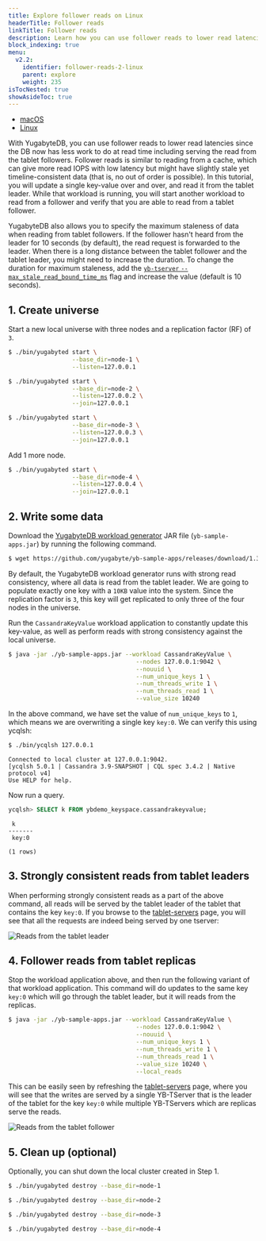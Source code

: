 ```yaml
---
title: Explore follower reads on Linux
headerTitle: Follower reads
linkTitle: Follower reads
description: Learn how you can use follower reads to lower read latencies in local YugabyteDB clusters on Linux.
block_indexing: true
menu:
  v2.2:
    identifier: follower-reads-2-linux
    parent: explore
    weight: 235
isTocNested: true
showAsideToc: true
---
```


<ul class="nav nav-tabs-alt nav-tabs-yb">

  <li >
    <a href="/v2.2/explore/follower-reads/macos" class="nav-link">
      <i class="fab fa-apple" aria-hidden="true"></i>
      macOS
    </a>
  </li>

  <li >
    <a href="/v2.2/explore/follower-reads/linux" class="nav-link active">
      <i class="fab fa-linux" aria-hidden="true"></i>
      Linux
    </a>
  </li>

</ul>

With YugabyteDB, you can use follower reads to lower read latencies since the DB now has less work to do at read time including serving the read from the tablet followers. Follower reads is similar to reading from a cache, which can give more read IOPS with low latency but might have slightly stale yet timeline-consistent data (that is, no out of order is possible). In this tutorial, you will update a single key-value over and over, and read it from the tablet leader. While that workload is running, you will start another workload to read from a follower and verify that you are able to read from a tablet follower.

YugabyteDB also allows you to specify the maximum staleness of data when reading from tablet followers. If the follower hasn't heard from the leader for  10 seconds (by default), the read request is forwarded to the leader. When there is a long distance between the tablet follower and the tablet leader, you might need to increase the duration. To change the duration for maximum staleness, add the [`yb-tserver` `--max_stale_read_bound_time_ms`](../../../reference/configuration/yb-tserver/#max-stale-read-bound-time-ms) flag and increase the value (default is 10 seconds).

## 1. Create universe

Start a new local universe with three nodes and a replication factor (RF) of `3`.

```sh
$ ./bin/yugabyted start \
                  --base_dir=node-1 \
                  --listen=127.0.0.1
```

```sh
$ ./bin/yugabyted start \
                  --base_dir=node-2 \
                  --listen=127.0.0.2 \
                  --join=127.0.0.1
```

```sh
$ ./bin/yugabyted start \
                  --base_dir=node-3 \
                  --listen=127.0.0.3 \
                  --join=127.0.0.1
```

Add 1 more node.

```sh
$ ./bin/yugabyted start \
                  --base_dir=node-4 \
                  --listen=127.0.0.4 \
                  --join=127.0.0.1
```

## 2. Write some data

Download the [YugabyteDB workload generator](https://github.com/yugabyte/yb-sample-apps) JAR file (`yb-sample-apps.jar`) by running the following command.

```sh
$ wget https://github.com/yugabyte/yb-sample-apps/releases/download/1.3.2/yb-sample-apps.jar?raw=true -O yb-sample-apps.jar
```

By default, the YugabyteDB workload generator runs with strong read consistency, where all data is read from the tablet leader. We are going to populate exactly one key with a `10KB` value into the system. Since the replication factor is `3`, this key will get replicated to only three of the four nodes in the universe.

Run the `CassandraKeyValue` workload application to constantly update this key-value, as well as perform reads with strong consistency against the local universe.

```sh
$ java -jar ./yb-sample-apps.jar --workload CassandraKeyValue \
                                    --nodes 127.0.0.1:9042 \
                                    --nouuid \
                                    --num_unique_keys 1 \
                                    --num_threads_write 1 \
                                    --num_threads_read 1 \
                                    --value_size 10240
```

In the above command, we have set the value of `num_unique_keys` to `1`, which means we are overwriting a single key `key:0`. We can verify this using ycqlsh:

```sh
$ ./bin/ycqlsh 127.0.0.1
```

```
Connected to local cluster at 127.0.0.1:9042.
[ycqlsh 5.0.1 | Cassandra 3.9-SNAPSHOT | CQL spec 3.4.2 | Native protocol v4]
Use HELP for help.
```

Now run a query.

```sql
ycqlsh> SELECT k FROM ybdemo_keyspace.cassandrakeyvalue;
```

```
 k
-------
 key:0

(1 rows)
```

## 3. Strongly consistent reads from tablet leaders

When performing strongly consistent reads as a part of the above command, all reads will be served by the tablet leader of the tablet that contains the key `key:0`. If you browse to the <a href='http://127.0.0.1:7000/tablet-servers' target="_blank">tablet-servers</a> page, you will see that all the requests are indeed being served by one tserver:

![Reads from the tablet leader](/images/ce/tunable-reads-leader.png)

## 4. Follower reads from tablet replicas

Stop the workload application above, and then run the following variant of that workload application. This command will do updates to the same key `key:0` which will go through the tablet leader, but it will reads from the replicas.

```sh
$ java -jar ./yb-sample-apps.jar --workload CassandraKeyValue \
                                    --nodes 127.0.0.1:9042 \
                                    --nouuid \
                                    --num_unique_keys 1 \
                                    --num_threads_write 1 \
                                    --num_threads_read 1 \
                                    --value_size 10240 \
                                    --local_reads
```

This can be easily seen by refreshing the <a href='http://127.0.0.1:7000/tablet-servers' target="_blank">tablet-servers</a> page, where you will see that the writes are served by a single YB-TServer that is the leader of the tablet for the key `key:0` while multiple YB-TServers which are replicas serve the reads.

![Reads from the tablet follower](/images/ce/tunable-reads-followers.png)

## 5. Clean up (optional)

Optionally, you can shut down the local cluster created in Step 1.

```sh
$ ./bin/yugabyted destroy --base_dir=node-1
```

```sh
$ ./bin/yugabyted destroy --base_dir=node-2
```

```sh
$ ./bin/yugabyted destroy --base_dir=node-3
```

```sh
$ ./bin/yugabyted destroy --base_dir=node-4
```
